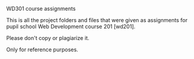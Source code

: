 WD301 course assignments

This is all the project folders and files that were given as assignments for pupil school Web Development course 201 [wd201].

Please don't copy or plagiarize it.

Only for reference purposes.
